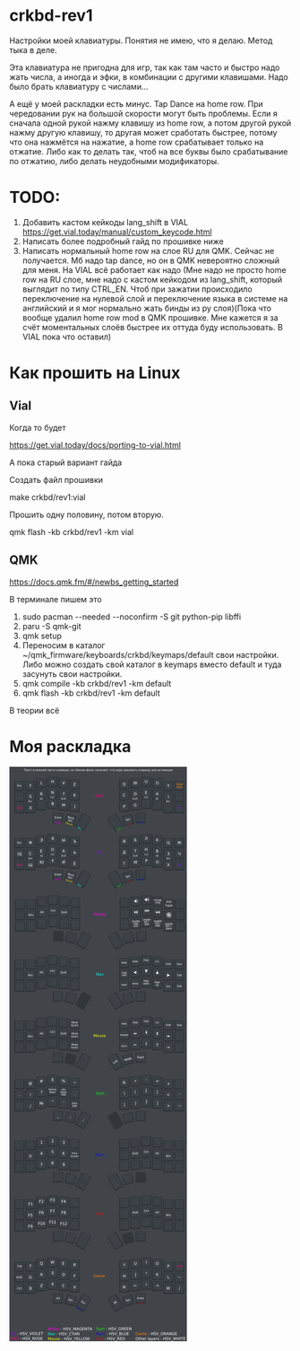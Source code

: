 # crkbd-rev1

Настройки моей клавиатуры. Понятия не имею, что я делаю. Метод тыка в деле.

Эта клавиатура не пригодна для игр, так как там часто и быстро надо жать числа, а иногда и эфки, в комбинации с другими клавишами. Надо было брать клавиатуру с числами...

А ещё у моей раскладки есть минус. Tap Dance на home row. При чередовании рук на большой скорости могут быть проблемы. Если я сначала одной рукой нажму клавишу из home row, а потом другой рукой нажму другую клавишу, то другая может сработать быстрее, потому что она нажмётся на нажатие, а home row срабатывает только на отжатие. Либо как то делать так, чтоб на все буквы было срабатывание по отжатию, либо делать неудобными модификаторы.

# TODO: 
1) Добавить кастом кейкоды lang_shift в VIAL https://get.vial.today/manual/custom_keycode.html
2) Написать более подробный гайд по прошивке ниже
3) Написать нормальный home row на слое RU для QMK. Сейчас не получается. Мб надо tap dance, но он в QMK невероятно сложный для меня. На VIAL всё работает как надо (Мне надо не просто home row на RU слое, мне надо с кастом кейкодом из lang_shift, который выглядит по типу CTRL_EN. Чтоб при зажатии происходило переключение на нулевой слой и переключение языка в системе на английский и я мог нормально жать бинды из ру слоя)(Пока что вообще удалил home row mod в QMK прошивке. Мне кажется я за счёт моментальных слоёв быстрее их оттуда буду использовать. В VIAL пока что оставил)

# Как прошить на Linux

## Vial

Когда то будет

https://get.vial.today/docs/porting-to-vial.html

А пока старый вариант гайда

Создать файл прошивки

make crkbd/rev1:vial

Прошить одну половину, потом вторую.

qmk flash -kb crkbd/rev1 -km vial

## QMK

https://docs.qmk.fm/#/newbs_getting_started

В терминале пишем это
1) sudo pacman --needed --noconfirm -S git python-pip libffi 
2) paru -S qmk-git
3) qmk setup 
4) Переносим в каталог ~/qmk_firmware/keyboards/crkbd/keymaps/default свои настройки. Либо можно создать свой каталог в keymaps вместо default и туда засунуть свои настройки.
5) qmk compile -kb crkbd/rev1 -km default
6) qmk flash -kb crkbd/rev1 -km default

В теории всё

# Моя раскладка
![Keyboard](/img/layers.png)
